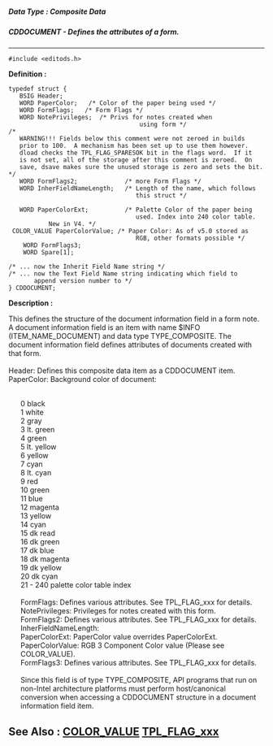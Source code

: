 ##### Data Type : Composite Data
##### CDDOCUMENT - Defines the attributes of a form.
---
```
#include <editods.h>
```

**Definition :**
```
typedef struct {
   BSIG Header;
   WORD PaperColor;   /* Color of the paper being used */
   WORD FormFlags;   /* Form Flags */
   WORD NotePrivileges;  /* Privs for notes created when
                                    using form */
/*
   WARNING!!! Fields below this comment were not zeroed in builds
   prior to 100.  A mechanism has been set up to use them however.
   dload checks the TPL_FLAG_SPARESOK bit in the flags word.  If it
   is not set, all of the storage after this comment is zeroed.  On
   save, dsave makes sure the unused storage is zero and sets the bit.
*/
   WORD FormFlags2;             /* more Form Flags */
   WORD InherFieldNameLength;   /* Length of the name, which follows
                                   this struct */

   WORD PaperColorExt;          /* Palette Color of the paper being
                                   used. Index into 240 color table.
	       New in V4. */
 COLOR_VALUE PaperColorValue; /* Paper Color: As of v5.0 stored as
                                   RGB, other formats possible */
	WORD FormFlags3;
	WORD Spare[1];

/* ... now the Inherit Field Name string */
/* ... now the Text Field Name string indicating which field to
       append version number to */
} CDDOCUMENT;
```

**Description :**

This defines the structure of the document information field in a form note. A document information field is an item with name $INFO (ITEM_NAME_DOCUMENT) and data type TYPE_COMPOSITE. The document information field defines attributes of documents created with that form.<br>
<br>
Header:	Defines this composite data item as a CDDOCUMENT item.<br>
PaperColor:	Background color of document:
<ul><br>
	0	black<br>
	1	white<br>
	2	gray<br>
	3	lt. green<br>
	4	green<br>
	5	lt. yellow<br>
	6	yellow<br>
	7	cyan<br>
	8	lt. cyan<br>
	9	red<br>
	10	green<br>
	11	blue<br>
	12	magenta<br>
	13	yellow<br>
	14	cyan<br>
	15	dk read<br>
	16	dk green<br>
	17 	dk blue <br>
	18 	dk magenta<br>
	19	dk yellow<br>
	20	dk cyan<br>
	21 - 240	palette color table index<br>
<br>
FormFlags:	Defines various attributes.  See TPL_FLAG_xxx for details.<br>
NotePrivileges:	Privileges for notes created with this form.<br>
FormFlags2:	Defines various attributes.  See TPL_FLAG_xxx for details.<br>
InherFieldNameLength:<br>
PaperColorExt:	PaperColor value overrides PaperColorExt. <br>
PaperColorValue:	RGB 3 Component Color value (Please see COLOR_VALUE).<br>
FormFlags3:	Defines various attributes.  See TPL_FLAG_xxx for details.<br>
<br>
Since this field is of type TYPE_COMPOSITE, API programs that run on non-Intel architecture platforms must perform host/canonical conversion when accessing a CDDOCUMENT structure in a document information field item.</ul>



**See Also :**
[COLOR_VALUE](/domino-c-api-docs/reference/Data/COLOR_VALUE)
[TPL_FLAG_xxx](/domino-c-api-docs/reference/Symb/TPL_FLAG_xxx)
---
